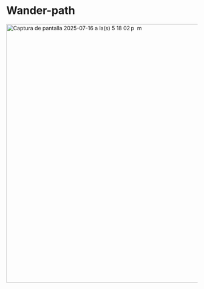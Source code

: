 # Wander-path

<img width="967" height="683" alt="Captura de pantalla 2025-07-16 a la(s) 5 18 02 p  m" src="https://github.com/user-attachments/assets/ba32d457-90cf-4e48-8fd0-8a267b7686ae" />
